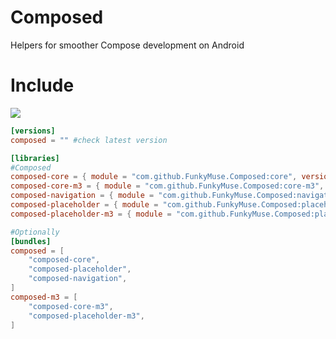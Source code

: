 # Composed
Helpers for smoother Compose development on Android

# Include
[![](https://jitpack.io/v/FunkyMuse/Composed.svg)](https://jitpack.io/#FunkyMuse/Composed)

```toml
[versions]
composed = "" #check latest version

[libraries]
#Composed
composed-core = { module = "com.github.FunkyMuse.Composed:core", version.ref = "composed" }
composed-core-m3 = { module = "com.github.FunkyMuse.Composed:core-m3", version.ref = "composed" }
composed-navigation = { module = "com.github.FunkyMuse.Composed:navigation", version.ref = "composed" }
composed-placeholder = { module = "com.github.FunkyMuse.Composed:placeholder", version.ref = "composed" }
composed-placeholder-m3 = { module = "com.github.FunkyMuse.Composed:placeholder-m3", version.ref = "composed" }

#Optionally
[bundles]
composed = [
    "composed-core",
    "composed-placeholder",
    "composed-navigation",
]
composed-m3 = [
    "composed-core-m3",
    "composed-placeholder-m3",
]
```